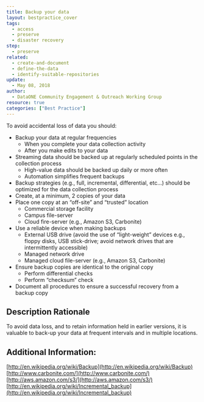 ```yaml
---
title: Backup your data
layout: bestpractice_cover
tags:
  - access
  - preserve
  - disaster recovery
step:
  - preserve
related:
  - create-and-document
  - define-the-data
  - identify-suitable-repositories
update:
  - May 08, 2018
author:
  - DataONE Community Engagement & Outreach Working Group
resource: true
categories: ["Best Practice"]
---
```



To avoid accidental loss of data you should:

- Backup your data at regular frequencies
  - When you complete your data collection activity
  - After you make edits to your data
- Streaming data should be backed up at regularly scheduled points in the collection process
  - High-value data should be backed up daily or more often
  - Automation simplifies frequent backups
- Backup strategies (e.g., full, incremental, differential, etc…) should be optimized for the data collection process
- Create, at a minimum, 2 copies of your data
- Place one copy at an “off-site” and “trusted” location
  - Commercial storage facility
  - Campus file-server
  - Cloud fire-server (e.g., Amazon S3, Carbonite)
- Use a reliable device when making backups
  - External USB drive (avoid the use of “light-weight” devices e.g., floppy disks, USB stick-drive; avoid network drives that are intermittently accessible)
  - Managed network drive
  - Managed cloud file-server (e.g., Amazon S3, Carbonite)
- Ensure backup copies are identical to the original copy
  - Perform differential checks
  - Perform “checksum” check
- Document all procedures to ensure a successful recovery from a backup copy

## Description Rationale

To avoid data loss, and to retain information held in earlier versions, it is valuable to back-up your data at frequent intervals and in multiple locations.

## Additional Information:

[http://en.wikipedia.org/wiki/Backup](http://en.wikipedia.org/wiki/Backup)  
[http://www.carbonite.com/](http://www.carbonite.com/)  
[http://aws.amazon.com/s3/](http://aws.amazon.com/s3/)  
[http://en.wikipedia.org/wiki/Incremental_backup](http://en.wikipedia.org/wiki/Incremental_backup)  
